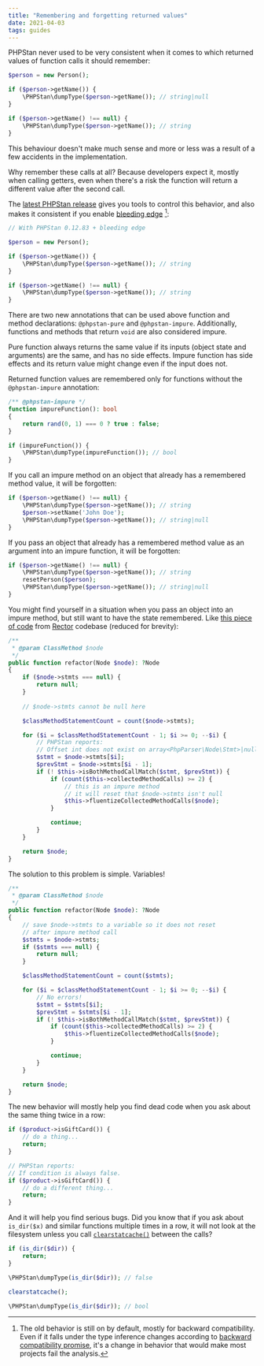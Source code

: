 ```yaml
---
title: "Remembering and forgetting returned values"
date: 2021-04-03
tags: guides
---
```


PHPStan never used to be very consistent when it comes to which returned values of function calls it should remember:

```php
$person = new Person();

if ($person->getName()) {
    \PHPStan\dumpType($person->getName()); // string|null
}

if ($person->getName() !== null) {
    \PHPStan\dumpType($person->getName()); // string
}
```

This behaviour doesn't make much sense and more or less was a result of a few accidents in the implementation.

Why remember these calls at all? Because developers expect it, mostly when calling getters, even when there's a risk the function will return a different value after the second call.

The [latest PHPStan release](https://github.com/phpstan/phpstan/releases/tag/0.12.83) gives you tools to control this behavior, and also makes it consistent if you enable [bleeding edge](/blog/what-is-bleeding-edge) [^bleeding-edge]:

[^bleeding-edge]: The old behavior is still on by default, mostly for backward compatibility. Even if it falls under the type inference changes according to [backward compatibility promise](/user-guide/backward-compatibility-promise), it's a change in behavior that would make most projects fail the analysis.

```php
// With PHPStan 0.12.83 + bleeding edge

$person = new Person();

if ($person->getName()) {
    \PHPStan\dumpType($person->getName()); // string
}

if ($person->getName() !== null) {
    \PHPStan\dumpType($person->getName()); // string
}
```

There are two new annotations that can be used above function and method declarations: `@phpstan-pure` and `@phpstan-impure`. Additionally, functions and methods that return `void` are also considered impure.

Pure function always returns the same value if its inputs (object state and arguments) are the same, and has no side effects. Impure function has side effects and its return value might change even if the input does not.

Returned function values are remembered only for functions without the `@phpstan-impure` annotation:

```php
/** @phpstan-impure */
function impureFunction(): bool
{
    return rand(0, 1) === 0 ? true : false;
}

if (impureFunction()) {
    \PHPStan\dumpType(impureFunction()); // bool
}
```

If you call an impure method on an object that already has a remembered method value, it will be forgotten:

```php
if ($person->getName() !== null) {
    \PHPStan\dumpType($person->getName()); // string
    $person->setName('John Doe');
    \PHPStan\dumpType($person->getName()); // string|null
}
```

If you pass an object that already has a remembered method value as an argument into an impure function, it will be forgotten:

```php
if ($person->getName() !== null) {
    \PHPStan\dumpType($person->getName()); // string
    resetPerson($person);
    \PHPStan\dumpType($person->getName()); // string|null
}
```

You might find yourself in a situation when you pass an object into an impure method, but still want to have the state remembered. Like [this piece of code](https://github.com/rectorphp/rector/blob/d2e4c0a5b2c7876784cccf462899988454cda8b2/rules/Defluent/Rector/ClassMethod/NormalToFluentRector.php#L71-L116) from [Rector](https://github.com/rectorphp/rector) codebase (reduced for brevity):

```php
/**
 * @param ClassMethod $node
 */
public function refactor(Node $node): ?Node
{
    if ($node->stmts === null) {
        return null;
    }
    
    // $node->stmts cannot be null here

    $classMethodStatementCount = count($node->stmts);

    for ($i = $classMethodStatementCount - 1; $i >= 0; --$i) {
        // PHPStan reports:
        // Offset int does not exist on array<PhpParser\Node\Stmt>|null.
        $stmt = $node->stmts[$i];
        $prevStmt = $node->stmts[$i - 1];
        if (! $this->isBothMethodCallMatch($stmt, $prevStmt)) {
            if (count($this->collectedMethodCalls) >= 2) {
                // this is an impure method
                // it will reset that $node->stmts isn't null
                $this->fluentizeCollectedMethodCalls($node);
            }

            continue;
        }
    }

    return $node;
}
```

The solution to this problem is simple. Variables!

```php
/**
 * @param ClassMethod $node
 */
public function refactor(Node $node): ?Node
{
    // save $node->stmts to a variable so it does not reset
    // after impure method call
    $stmts = $node->stmts;
    if ($stmts === null) {
        return null;
    }

    $classMethodStatementCount = count($stmts);

    for ($i = $classMethodStatementCount - 1; $i >= 0; --$i) {
        // No errors!
        $stmt = $stmts[$i];
        $prevStmt = $stmts[$i - 1];
        if (! $this->isBothMethodCallMatch($stmt, $prevStmt)) {
            if (count($this->collectedMethodCalls) >= 2) {
                $this->fluentizeCollectedMethodCalls($node);
            }

            continue;
        }
    }

    return $node;
}
```

The new behavior will mostly help you find dead code when you ask about the same thing twice in a row:

```php
if ($product->isGiftCard()) {
    // do a thing...
    return;
}

// PHPStan reports:
// If condition is always false.
if ($product->isGiftCard()) {
    // do a different thing...
    return;
}
```

And it will help you find serious bugs. Did you know that if you ask about `is_dir($x)` and similar functions multiple times in a row, it will not look at the filesystem unless you call [`clearstatcache()`](https://www.php.net/manual/en/function.clearstatcache.php) between the calls?

```php
if (is_dir($dir)) {
    return;
}

\PHPStan\dumpType(is_dir($dir)); // false

clearstatcache();

\PHPStan\dumpType(is_dir($dir)); // bool

```

